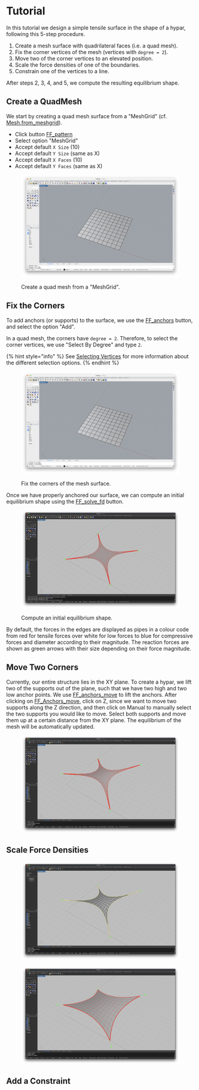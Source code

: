 # Tutorial

In this tutorial we design a simple tensile surface in the shape of a hypar, following this 5-step procedure.

1. Create a mesh surface with quadrilateral faces (i.e. a quad mesh).
2. Fix the corner vertices of the mesh (vertices with `degree = 2`).
3. Move two of the corner vertices to an elevated position.
4. Scale the force densities of one of the boundaries.
5. Constrain one of the vertices to a line.

After steps 2, 3, 4, and 5, we compute the resulting equilibrium shape.

## Create a QuadMesh

We start by creating a quad mesh surface from a "MeshGrid" (cf. [Mesh.from\_meshgrid](https://compas.dev/compas/latest/api/generated/compas.datastructures.Mesh.from_meshgrid.html)).&#x20;

* Click button [FF\_pattern](../manual/user-interface.md#ff_pattern)
* Select option "MeshGrid"
* Accept default `X Size` (10)
* Accept default `Y Size` (same as X)
* Accept default `X Faces` (10)
* Accept default `Y Faces` (same as X)

<figure><img src="../.gitbook/assets/Tutorial_00_Meshgrid.png" alt="Create a QuadMesh"><figcaption><p>Create a quad mesh from a "MeshGrid".</p></figcaption></figure>

## Fix the Corners

To add anchors (or supports) to the surface, we use the [FF\_anchors](../manual/user-interface.md#ff_anchors) button, and select the option "Add".

In a quad mesh, the corners have `degree = 2`. Therefore, to select the corner vertices, we use "Select By Degree" and type `2`.

{% hint style="info" %}
See [Selecting Vertices](../manual/selecting-vertices.md) for more information about the different selection options.
{% endhint %}

<figure><img src="../.gitbook/assets/Tutorial_01_Anchors.png" alt="Fix the Corners"><figcaption><p>Fix the corners of the mesh surface.</p></figcaption></figure>

Once we have properly anchored our surface, we can compute an initial equilibrium shape using the [FF\_solve\_fd](../manual/user-interface.md#ff_solve_fd) button.

<figure><img src="../.gitbook/assets/FD_pipes2.png" alt="Compute Equilibrium"><figcaption><p>Compute an initial equilibrium shape.</p></figcaption></figure>

By default, the forces in the edges are displayed as pipes in a colour code from red for tensile forces over white for low forces to blue for compressive forces and diameter according to their magnitude. The reaction forces are shown as green arrows with their size depending on their force magnitude.&#x20;

## Move Two Corners

Currently, our entire structure lies in the XY plane. To create a hypar, we lift two of the supports out of the plane, such that we have two high and two low anchor points. We use [FF\_anchors\_move](../manual/user-interface.md#ff_anchors_move) to lift the anchors. After clicking on [FF\_Anchors\_move](../manual/user-interface.md#ff_anchors_move), click on Z, since we want to move two supports along the Z direction, and then click on Manual to manually select the two supports you would like to move. Select both supports and move them up at a certain distance from the XY plane. The equilibrium of the mesh will be automatically updated.&#x20;

<figure><img src="../.gitbook/assets/Hypar.png" alt=""><figcaption></figcaption></figure>

## Scale Force Densities

<figure><img src="../.gitbook/assets/Screenshot 2025-06-30 at 10.04.34.png" alt=""><figcaption></figcaption></figure>

<figure><img src="../.gitbook/assets/Updated_hypar.png" alt=""><figcaption></figcaption></figure>

## Add a Constraint
